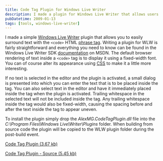 ```yaml
---
title: Code Tag Plugin for Windows Live Writer
description: I made a plugin for Windows Live Writer that allows users to easily surround text with the HTML phrase tag. It's easy to install and comes with source code files.
pubDatetime: 2009-01-13
tags: [tools, windows-live-writer]
---
```


I made a simple [Windows Live Writer](http://windowslivewriter.spaces.live.com/) plugin that allows you to easily surround text with the `<code>` HTML [phrase tag](http://www.w3schools.com/tags/tag_phrase_elements.asp). Writing a plugin for WLW is fairly straightforward and everything you need to know can be found in the Windows Live Writer SDK [documentation](http://msdn.microsoft.com/en-us/library/aa738906.aspx) on MSDN. The default browser rendering of text inside a `<code>` tag is to display it using a fixed-width font. You can of course alter its appearance using [CSS](http://www.w3.org/Style/CSS/) to make it a little more interesting.

If no text is selected in the editor and the plugin is activated, a small dialog is presented into which you can enter the text that is to be placed inside the tag. You can also select text in the editor and have it immediately placed inside the tag when the plugin is activated. Trailing whitespace in the selected text will not be included inside the tag. Any trailing whitespace inside the tag would also be fixed-width, causing the spacing before and after the text inside the tag to appear uneven.

To install the plugin simply drop the _AlexMG.CodeTagPlugin.dll_ file into the _C:\\Program Files\\Windows Live\\Writer\\Plugins_ folder. When building from source code the plugin will be copied to the WLW plugin folder during the post-build event.

[Code Tag Plugin (3.67 kb)](/content/files/2009/Jan/AlexMG.CodeTagPlugin.zip)

[Code Tag Plugin - Source (5.45 kb)](/content/files/2009/Jan/AlexMG.CodeTagPlugin.Source.zip)
